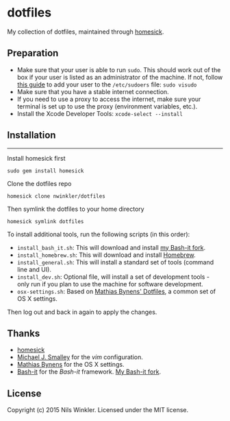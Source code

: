 dotfiles
========

My collection of dotfiles, maintained through [homesick](https://github.com/technicalpickles/homesick).

## Preparation

* Make sure that your user is able to run `sudo`. This should work out of the box if your user is listed as an administrator of the machine. If not, follow [this guide](http://osxdaily.com/2014/02/06/add-user-sudoers-file-mac/) to add your user to the `/etc/sudoers` file: `sudo visudo`
* Make sure that you have a stable internet connection.
* If you need to use a proxy to access the internet, make sure your terminal is set up to use the proxy (environment variables, etc.).
* Install the Xcode Developer Tools: `xcode-select --install`

## Installation
------------

Install homesick first

    sudo gem install homesick

Clone the dotfiles repo

    homesick clone nwinkler/dotfiles

Then symlink the dotfiles to your home directory

    homesick symlink dotfiles

To install additional tools, run the following scripts (in this order):

* `install_bash_it.sh`: This will download and install [my Bash-it fork](https://github.com/nwinkler/bash-it).
* `install_homebrew.sh`: This will download and install [Homebrew](https://brew.sh).
* `install_general.sh`: This will install a standard set of tools (command line and UI).
* `install_dev.sh`: Optional file, will install a set of development tools - only run if you plan to use the machine for software development.
* `osx-settings.sh`: Based on [Mathias Bynens' Dotfiles](https://github.com/mathiasbynens/dotfiles), a common set of OS X settings.

Then log out and back in again to apply the changes.

Thanks
------

* [homesick](https://github.com/technicalpickles/homesick)
* [Michael J. Smalley](https://github.com/michaeljsmalley/dotfiles) for the _vim_ configuration.
* [Mathias Bynens](https://github.com/mathiasbynens/dotfiles) for the OS X settings.
* [Bash-it](https://github.com/bash-it/bash-it) for the _Bash-it_ framework. [My Bash-it fork](https://github.com/nwinkler/bash-it).

License
-------

Copyright (c) 2015 Nils Winkler. Licensed under the MIT license.
